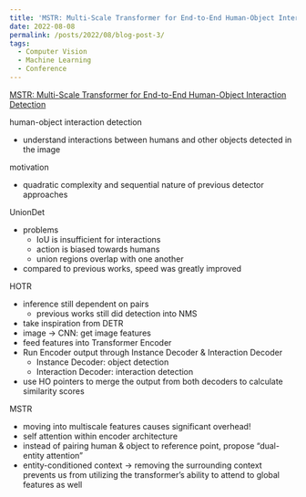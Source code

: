 ```yaml
---
title: 'MSTR: Multi-Scale Transformer for End-to-End Human-Object Interaction Detection'
date: 2022-08-08
permalink: /posts/2022/08/blog-post-3/
tags:
  - Computer Vision
  - Machine Learning
  - Conference
---
```


[](https://www.ecva.net/papers/eccv_2020/papers_ECCV/papers/123600494.pdf)

[](https://arxiv.org/abs/2104.13682)

[MSTR: Multi-Scale Transformer for End-to-End Human-Object Interaction Detection](https://arxiv.org/abs/2203.14709)

human-object interaction detection

- understand interactions between humans and other objects detected in the image

motivation

- quadratic complexity and sequential nature of previous detector approaches

UnionDet

- problems
    - IoU is insufficient for interactions
    - action is biased towards humans
    - union regions overlap with one another
- compared to previous works, speed was greatly improved

HOTR

- inference still dependent on pairs
    - previous works still did detection into NMS
- take inspiration from DETR
- image → CNN: get image features
- feed features into Transformer Encoder
- Run Encoder output through Instance Decoder & Interaction Decoder
    - Instance Decoder: object detection
    - Interaction Decoder: interaction detection
- use HO pointers to merge the output from both decoders to calculate similarity scores

MSTR

- moving into multiscale features causes significant overhead!
- self attention within encoder architecture
- instead of pairing human & object to reference point, propose “dual-entity attention”
- entity-conditioned context → removing the surrounding context prevents us from utilizing the transformer’s ability to attend to global features as well